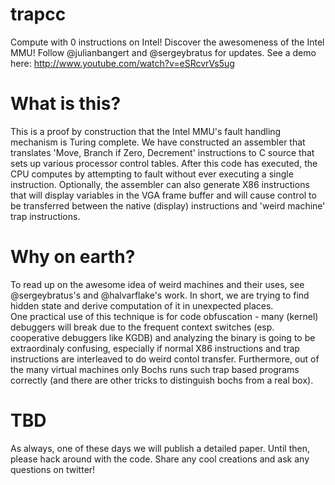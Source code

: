 trapcc
======

Compute with 0 instructions on Intel! Discover the awesomeness of the Intel MMU!
Follow @julianbangert and @sergeybratus for updates. See a demo here:
http://www.youtube.com/watch?v=eSRcvrVs5ug

What is this?
=============
This is a proof by construction that the Intel MMU's fault handling mechanism is Turing complete.
We have constructed an assembler that translates 'Move, Branch if Zero, Decrement' instructions to C source that sets up various processor control tables. 
After this code has executed, the CPU computes by attempting to fault without ever executing a single instruction.
Optionally, the assembler can also generate X86 instructions that will display variables in the VGA frame buffer and will cause control to be transferred between the native (display) instructions and 'weird machine' trap instructions.

Why on earth?
=============

To read up on the awesome idea of weird machines and their uses, see  @sergeybratus's and @halvarflake's work. In short, we are trying to find hidden state and derive computation of it in unexpected places.  
One practical use of this technique is for code obfuscation - many (kernel) debuggers will break due to the frequent context switches (esp. cooperative debuggers like KGDB) and  analyzing the binary is going to be extraordinaly confusing, especially if normal X86 instructions and trap instructions are interleaved to do weird contol transfer.
Furthermore, out of the many virtual machines only Bochs runs such trap based programs correctly (and there are other tricks to distinguish bochs from a real box).

TBD
===
As always, one of these days we will publish a detailed paper. Until then, please hack around with the code. Share any cool creations and ask any questions on twitter!

